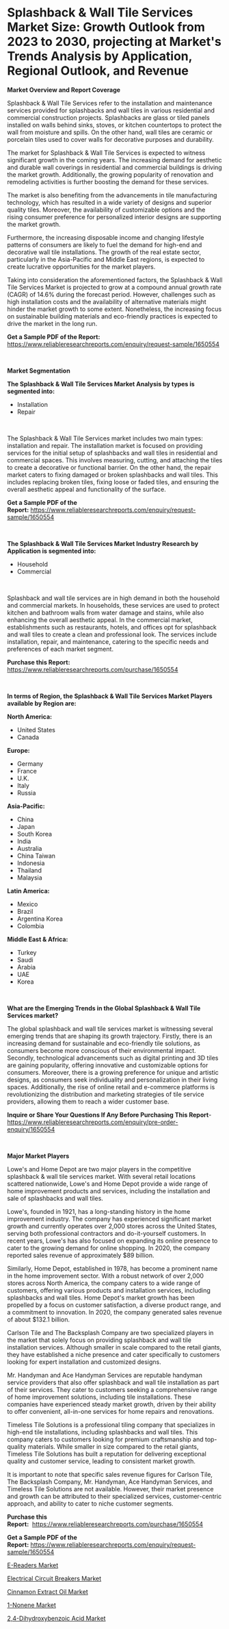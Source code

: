 <p><h1>Splashback & Wall Tile Services Market Size: Growth Outlook from 2023 to 2030, projecting at Market's Trends Analysis by Application, Regional Outlook, and Revenue</h1></p><p><strong>Market Overview and Report Coverage</strong></p>
<p><p>Splashback & Wall Tile Services refer to the installation and maintenance services provided for splashbacks and wall tiles in various residential and commercial construction projects. Splashbacks are glass or tiled panels installed on walls behind sinks, stoves, or kitchen countertops to protect the wall from moisture and spills. On the other hand, wall tiles are ceramic or porcelain tiles used to cover walls for decorative purposes and durability.</p><p>The market for Splashback & Wall Tile Services is expected to witness significant growth in the coming years. The increasing demand for aesthetic and durable wall coverings in residential and commercial buildings is driving the market growth. Additionally, the growing popularity of renovation and remodeling activities is further boosting the demand for these services.</p><p>The market is also benefiting from the advancements in tile manufacturing technology, which has resulted in a wide variety of designs and superior quality tiles. Moreover, the availability of customizable options and the rising consumer preference for personalized interior designs are supporting the market growth.</p><p>Furthermore, the increasing disposable income and changing lifestyle patterns of consumers are likely to fuel the demand for high-end and decorative wall tile installations. The growth of the real estate sector, particularly in the Asia-Pacific and Middle East regions, is expected to create lucrative opportunities for the market players.</p><p>Taking into consideration the aforementioned factors, the Splashback & Wall Tile Services Market is projected to grow at a compound annual growth rate (CAGR) of 14.6% during the forecast period. However, challenges such as high installation costs and the availability of alternative materials might hinder the market growth to some extent. Nonetheless, the increasing focus on sustainable building materials and eco-friendly practices is expected to drive the market in the long run.</p></p>
<p><strong>Get a Sample PDF of the Report:</strong> <a href="https://www.reliableresearchreports.com/enquiry/request-sample/1650554">https://www.reliableresearchreports.com/enquiry/request-sample/1650554</a></p>
<p>&nbsp;</p>
<p><strong>Market Segmentation</strong></p>
<p><strong>The Splashback & Wall Tile Services Market Analysis by types is segmented into:</strong></p>
<p><ul><li>Installation</li><li>Repair</li></ul></p>
<p>&nbsp;</p>
<p><p>The Splashback & Wall Tile Services market includes two main types: installation and repair. The installation market is focused on providing services for the initial setup of splashbacks and wall tiles in residential and commercial spaces. This involves measuring, cutting, and attaching the tiles to create a decorative or functional barrier. On the other hand, the repair market caters to fixing damaged or broken splashbacks and wall tiles. This includes replacing broken tiles, fixing loose or faded tiles, and ensuring the overall aesthetic appeal and functionality of the surface.</p></p>
<p><strong>Get a Sample PDF of the Report:</strong>&nbsp;<a href="https://www.reliableresearchreports.com/enquiry/request-sample/1650554">https://www.reliableresearchreports.com/enquiry/request-sample/1650554</a></p>
<p>&nbsp;</p>
<p><strong>The Splashback & Wall Tile Services Market Industry Research by Application is segmented into:</strong></p>
<p><ul><li>Household</li><li>Commercial</li></ul></p>
<p>&nbsp;</p>
<p><p>Splashback and wall tile services are in high demand in both the household and commercial markets. In households, these services are used to protect kitchen and bathroom walls from water damage and stains, while also enhancing the overall aesthetic appeal. In the commercial market, establishments such as restaurants, hotels, and offices opt for splashback and wall tiles to create a clean and professional look. The services include installation, repair, and maintenance, catering to the specific needs and preferences of each market segment.</p></p>
<p><strong>Purchase this Report:</strong>&nbsp; <a href="https://www.reliableresearchreports.com/purchase/1650554">https://www.reliableresearchreports.com/purchase/1650554</a></p>
<p>&nbsp;</p>
<p><strong>In terms of Region, the Splashback & Wall Tile Services Market Players available by Region are:</strong></p>
<p>
    <p> <strong> North America: </strong>
        <ul>
            <li>United States</li>
            <li>Canada</li>
        </ul>
        </p> 
    <p> <strong> Europe: </strong>
        <ul>
            <li>Germany</li>
            <li>France</li>
            <li>U.K.</li>
            <li>Italy</li>
            <li>Russia</li>
        </ul>
        </p> 
    <p> <strong> Asia-Pacific: </strong>
        <ul>
            <li>China</li>
            <li>Japan</li>
            <li>South Korea</li>
            <li>India</li>
            <li>Australia</li>
            <li>China Taiwan</li>
            <li>Indonesia</li>
            <li>Thailand</li>
            <li>Malaysia</li>
        </ul>
        </p> 
    <p> <strong> Latin America: </strong>
        <ul>
            <li>Mexico</li>
            <li>Brazil</li>
            <li>Argentina Korea</li>
            <li>Colombia</li>
        </ul>
        </p> 
    <p> <strong> Middle East & Africa: </strong>
        <ul>
            <li>Turkey</li>
            <li>Saudi</li>
            <li>Arabia</li>
            <li>UAE</li>
            <li>Korea</li>
        </ul>
    </p>
    </p>
<p>&nbsp;</p>
<p><strong>What are the Emerging Trends in the Global Splashback & Wall Tile Services market?</strong></p>
<p><p>The global splashback and wall tile services market is witnessing several emerging trends that are shaping its growth trajectory. Firstly, there is an increasing demand for sustainable and eco-friendly tile solutions, as consumers become more conscious of their environmental impact. Secondly, technological advancements such as digital printing and 3D tiles are gaining popularity, offering innovative and customizable options for consumers. Moreover, there is a growing preference for unique and artistic designs, as consumers seek individuality and personalization in their living spaces. Additionally, the rise of online retail and e-commerce platforms is revolutionizing the distribution and marketing strategies of tile service providers, allowing them to reach a wider customer base.</p></p>
<p><strong>Inquire or Share Your Questions If Any Before Purchasing This Report</strong>- <a href="https://www.reliableresearchreports.com/enquiry/pre-order-enquiry/1650554">https://www.reliableresearchreports.com/enquiry/pre-order-enquiry/1650554</a></p>
<p>&nbsp;</p>
<p><strong>Major Market Players</strong></p>
<p><p>Lowe's and Home Depot are two major players in the competitive splashback & wall tile services market. With several retail locations scattered nationwide, Lowe's and Home Depot provide a wide range of home improvement products and services, including the installation and sale of splashbacks and wall tiles.</p><p>Lowe's, founded in 1921, has a long-standing history in the home improvement industry. The company has experienced significant market growth and currently operates over 2,000 stores across the United States, serving both professional contractors and do-it-yourself customers. In recent years, Lowe's has also focused on expanding its online presence to cater to the growing demand for online shopping. In 2020, the company reported sales revenue of approximately $89 billion.</p><p>Similarly, Home Depot, established in 1978, has become a prominent name in the home improvement sector. With a robust network of over 2,000 stores across North America, the company caters to a wide range of customers, offering various products and installation services, including splashbacks and wall tiles. Home Depot's market growth has been propelled by a focus on customer satisfaction, a diverse product range, and a commitment to innovation. In 2020, the company generated sales revenue of about $132.1 billion.</p><p>Carlson Tile and The Backsplash Company are two specialized players in the market that solely focus on providing splashback and wall tile installation services. Although smaller in scale compared to the retail giants, they have established a niche presence and cater specifically to customers looking for expert installation and customized designs.</p><p>Mr. Handyman and Ace Handyman Services are reputable handyman service providers that also offer splashback and wall tile installation as part of their services. They cater to customers seeking a comprehensive range of home improvement solutions, including tile installations. These companies have experienced steady market growth, driven by their ability to offer convenient, all-in-one services for home repairs and renovations.</p><p>Timeless Tile Solutions is a professional tiling company that specializes in high-end tile installations, including splashbacks and wall tiles. This company caters to customers looking for premium craftsmanship and top-quality materials. While smaller in size compared to the retail giants, Timeless Tile Solutions has built a reputation for delivering exceptional quality and customer service, leading to consistent market growth.</p><p>It is important to note that specific sales revenue figures for Carlson Tile, The Backsplash Company, Mr. Handyman, Ace Handyman Services, and Timeless Tile Solutions are not available. However, their market presence and growth can be attributed to their specialized services, customer-centric approach, and ability to cater to niche customer segments.</p></p>
<p><strong>Purchase this Report:</strong>&nbsp;&nbsp;<a href="https://www.reliableresearchreports.com/purchase/1650554">https://www.reliableresearchreports.com/purchase/1650554</a></p>
<p></p>
<p><strong>Get a Sample PDF of the Report:</strong>&nbsp;<a href="https://www.reliableresearchreports.com/enquiry/request-sample/1650554">https://www.reliableresearchreports.com/enquiry/request-sample/1650554</a></p>
<p><p><a href="https://www.linkedin.com/pulse/e-readers-market-size-2023-2030-global-industrial-analysis/">E-Readers Market</a></p><p><a href="https://medium.com/@joycelucas56/electrical-circuit-breakers-market-size-growth-forecast-2023-2030-6da32da77abe">Electrical Circuit Breakers Market</a></p><p><a href="https://medium.com/@loririce03/cinnamon-extract-oil-market-size-growth-forecast-2023-2030-e434e79f986f">Cinnamon Extract Oil Market</a></p><p><a href="https://www.linkedin.com/pulse/1-nonene-market-share-amp-new-trends-analysis-report-type/">1-Nonene Market</a></p><p><a href="https://github.com/mahnoor2003/Market-Research-Report-List-1/blob/main/24-dihydroxybenzoic-acid-market.md">2,4-Dihydroxybenzoic Acid Market</a></p></p>